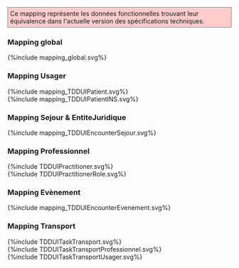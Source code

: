 <p style="background-color: #ffcccc; border:1px solid grey; padding: 5px; max-width: 790px;">
Ce mapping représente les données fonctionnelles trouvant leur équivalence dans l'actuelle version des spécifications techniques.
</p>

### Mapping global

<div>{%include mapping_global.svg%}</div>

### Mapping Usager

<div>{%include mapping_TDDUIPatient.svg%}</div>
<div>{%include mapping_TDDUIPatientINS.svg%}</div>

### Mapping Sejour & EntiteJuridique

<div>{%include mapping_TDDUIEncounterSejour.svg%}</div>

### Mapping Professionnel

<div>{%include TDDUIPractitioner.svg%}</div>
<div>{%include TDDUIPractitionerRole.svg%}</div>

### Mapping Evènement

<div>{%include mapping_TDDUIEncounterEvenement.svg%}</div>

### Mapping Transport

<div>{%include TDDUITaskTransport.svg%}</div>
<div>{%include TDDUITaskTransportProfessionnel.svg%}</div>
<div>{%include TDDUITaskTransportUsager.svg%}</div>
